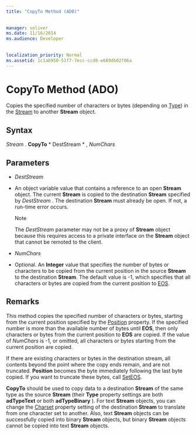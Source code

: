 ```yaml
---
title: "CopyTo Method (ADO)"
  
  
manager: soliver
ms.date: 11/16/2014
ms.audience: Developer
 
  
localization_priority: Normal
ms.assetid: 1c1ab950-51f7-7ecc-ccd8-e689db02f06a
---
```


# CopyTo Method (ADO)

Copies the specified number of characters or bytes (depending on [Type](type-property-ado-stream.md)) in the [Stream](stream-object-ado.md) to another **Stream** object. 
  
## Syntax

 *Stream*  . **CopyTo** * DestStream *  ,  *NumChars* 
  
## Parameters

-  *DestStream* 
    
- An object variable value that contains a reference to an open **Stream** object. The current **Stream** is copied to the destination **Stream** specified by  *DestStream*  . The destination **Stream** must already be open. If not, a run-time error occurs. 
    
    > [!NOTE]
    > The  *DestStream*  parameter may not be a proxy of **Stream** object because this requires access to a private interface on the **Stream** object that cannot be remoted to the client. 
  
-  *NumChars* 
    
- Optional. An **Integer** value that specifies the number of bytes or characters to be copied from the current position in the source **Stream** to the destination **Stream**. The default value is -1, which specifies that all characters or bytes are copied from the current position to [EOS](eos-property-ado.md).
    
## Remarks

This method copies the specified number of characters or bytes, starting from the current position specified by the [Position](position-property-ado.md) property. If the specified number is more than the available number of bytes until **EOS**, then only characters or bytes from the current position to **EOS** are copied. If the value of  *NumChars*  is -1, or omitted, all characters or bytes starting from the current position are copied. 
  
If there are existing characters or bytes in the destination stream, all contents beyond the point where the copy ends remain, and are not truncated. **Position** becomes the byte immediately following the last byte copied. If you want to truncate these bytes, call [SetEOS](seteos-method-ado.md).
  
 **CopyTo** should be used to copy data to a destination **Stream** of the same type as the source **Stream** (their **Type** property settings are both **adTypeText** or both **adTypeBinary** ). For text **Stream** objects, you can change the [Charset](charset-property-ado.md) property setting of the destination **Stream** to translate from one character set to another. Also, text **Stream** objects can be successfully copied into binary **Stream** objects, but binary **Stream** objects cannot be copied into text **Stream** objects. 
  


